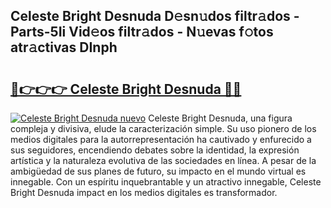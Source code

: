 ## Celeste Bright Desnuda D𝚎sn𝚞dos filtr𝚊dos - Parts-5Ii Vid𝚎os filtr𝚊dos - N𝚞evas f𝚘tos atr𝚊ctivas DInph

# <h2><a href="http://mb7rfrs.tromn.icu/?c=Celeste+Bright+Desnuda">🔗👉👉👉 Celeste Bright Desnuda 🔗🔗</a></h2>

[![Celeste Bright Desnuda nuevo](https://i.imgur.com/pEAQMta.gif)](http://mb7rfrs.tromn.icu/?c=Celeste+Bright+Desnuda)
Celeste Bright Desnuda, una figura compleja y divisiva, elude la caracterización simple. Su uso pionero de los medios digitales para la autorrepresentación ha cautivado y enfurecido a sus seguidores, encendiendo debates sobre la identidad, la expresión artística y la naturaleza evolutiva de las sociedades en línea. A pesar de la ambigüedad de sus planes de futuro, su impacto en el mundo virtual es innegable. Con un espíritu inquebrantable y un atractivo innegable, Celeste Bright Desnuda impact en los medios digitales es transformador.
